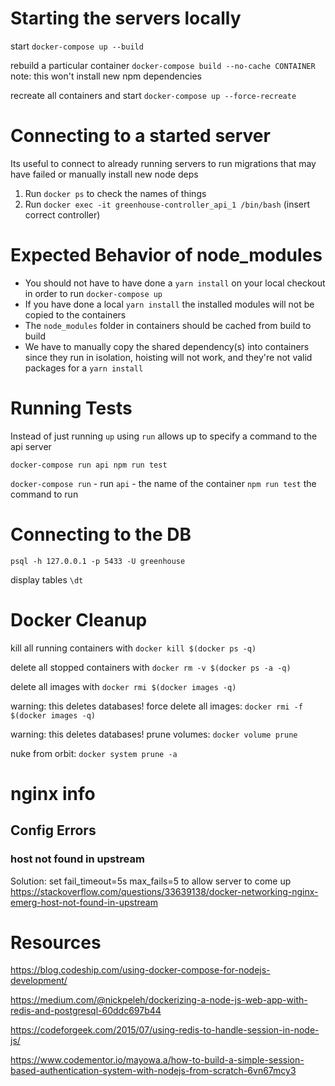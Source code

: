 






# Starting the servers locally

start `docker-compose up --build`

rebuild a particular container  `docker-compose build --no-cache CONTAINER`
note: this won't install new npm dependencies

recreate all containers and start `docker-compose up --force-recreate`


# Connecting to a started server

Its useful to connect to already running servers to run migrations that may have failed or manually install new node deps

1) Run `docker ps` to check the names of things
2) Run `docker exec -it greenhouse-controller_api_1 /bin/bash` (insert correct controller)



# Expected Behavior of node_modules

* You should not have to have done a `yarn install` on your local checkout in order to run `docker-compose up`
* If you have done a local `yarn install` the installed modules will not be copied to the containers
* The `node_modules` folder in containers should be cached from build to build
* We have to manually copy the shared dependency(s) into containers since they run in isolation, hoisting will not work, and they're not valid packages for a `yarn install`



# Running Tests

Instead of just running `up` using `run` allows up to specify a command to the api server

`docker-compose run api npm run test`

`docker-compose run` - run
`api` - the name of the container
`npm run test` the command to run




# Connecting to the DB

`psql -h 127.0.0.1 -p 5433 -U greenhouse`

display tables `\dt`




# Docker Cleanup


kill all running containers with `docker kill $(docker ps -q)`

delete all stopped containers with `docker rm -v $(docker ps -a -q)`

delete all images with `docker rmi $(docker images -q)`

warning: this deletes databases!
force delete all images: `docker rmi -f $(docker images -q)`

warning: this deletes databases!
prune volumes: `docker volume prune`

nuke from orbit: `docker system prune -a`



# nginx info

## Config Errors

### host not found in upstream

Solution: set fail_timeout=5s max_fails=5 to allow server to come up
https://stackoverflow.com/questions/33639138/docker-networking-nginx-emerg-host-not-found-in-upstream




# Resources

https://blog.codeship.com/using-docker-compose-for-nodejs-development/

https://medium.com/@nickpeleh/dockerizing-a-node-js-web-app-with-redis-and-postgresql-60ddc697b44

https://codeforgeek.com/2015/07/using-redis-to-handle-session-in-node-js/

https://www.codementor.io/mayowa.a/how-to-build-a-simple-session-based-authentication-system-with-nodejs-from-scratch-6vn67mcy3
